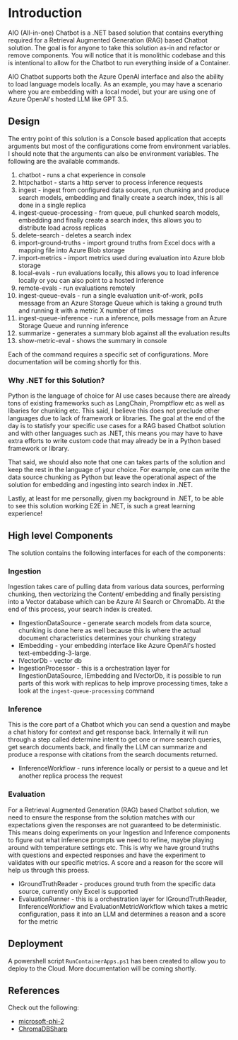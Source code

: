 # Introduction

AIO (All-in-one) Chatbot is a .NET based solution that contains everything required for a Retrieval Augmented Generation (RAG) based Chatbot solution. The goal is for anyone to take this solution as-in and refactor or remove components. You will notice that it is monolithic codebase and this is intentional to allow for the Chatbot to run everything inside of a Container.

AIO Chatbot supports both the Azure OpenAI interface and also the ability to load language models locally. As an example, you may have a scenario where you are embedding with a local model, but your are using one of Azure OpenAI's hosted LLM like GPT 3.5.

## Design

The entry point of this solution is a Console based application that accepts arguments but most of the configurations come from environment variables. I should note that the arguments can also be environment variables. The following are the available commands.

1. chatbot - runs a chat experience in console
1. httpchatbot - starts a http server to process inference requests
1. ingest - ingest from configured data sources, run chunking and produce search models, embedding and finally create a search index, this is all done in a single replica
1. ingest-queue-processing - from queue, pull chunked search models, embedding and finally create a search index, this allows you to distribute load across replicas
1. delete-search - deletes a search index
1. import-ground-truths - import ground truths from Excel docs with a mapping file into Azure Blob storage
1. import-metrics - import metrics used during evaluation into Azure blob storage
1. local-evals - run evaluations locally, this allows you to load inference locally or you can also point to a hosted inference
1. remote-evals - run evaluations remotely
1. ingest-queue-evals - run a single evaluation unit-of-work, polls message from an Azure Storage Queue which is taking a ground truth and running it with a metric X number of times
1. ingest-queue-inference - run a inference, polls message from an Azure Storage Queue and running inference
1. summarize - generates a summary blob against all the evaluation results
1. show-metric-eval - shows the summary in console

Each of the command requires a specific set of configurations. More documentation will be coming shortly for this.

### Why .NET for this Solution?

Python is the language of choice for AI use cases because there are already tons of existing frameworks such as LangChain, Promptflow etc as well as libaries for chunking etc. This said, I believe this does not preclude other languages due to lack of framework or libraries. The goal at the end of the day is to statisfy your specific use cases for a RAG based Chatbot solution and with other languages such as .NET, this means you may have to have extra efforts to write custom code that may already be in a Python based framework or library.

That said, we should also note that one can takes parts of the solution and keep the rest in the language of your choice. For example, one can write the data source chunking as Python but leave the operational aspect of the solution for embedding and ingesting into search index in .NET.

Lastly, at least for me personally, given my background in .NET, to be able to see this solution working E2E in .NET, is such a great learning experience!

## High level Components

The solution contains the following interfaces for each of the components:

### Ingestion

Ingestion takes care of pulling data from various data sources, performing chunking, then vectorizing the Content/ embedding and finally persisting into a Vector database which can be Azure AI Search or ChromaDb. At the end of this process, your search index is created.

* IIngestionDataSource - generate search models from data source, chunking is done here as well because this is where the actual document characteristics determines your chunking strategy
* IEmbedding - your embedding interface like Azure OpenAI's hosted text-embedding-3-large.
* IVectorDb - vector db
* IngestionProcessor - this is a orchestration layer for IIngestionDataSource, IEmbedding and IVectorDb, it is possible to run parts of this work with replicas to help improve processing times, take a look at the `ingest-queue-processing` command

### Inference

This is the core part of a Chatbot which you can send a question and maybe a chat history for context and get response back. Internally it will run through a step called determine intent to get one or more search queries, get search documents back, and finally the LLM can summarize and produce a response with citations from the search documents returned.

* IInferenceWorkflow - runs inference locally or persist to a queue and let another replica process the request

### Evaluation

For a Retrieval Augmented Generation (RAG) based Chatbot solution, we need to ensure the response from the solution matches with our expectations given the responses are not guaranteed to be deterministic. This means doing experiments on your Ingestion and Inference components to figure out what inference prompts we need to refine, maybe playing around with temperature settings etc. This is why we have ground truths with questions and expected responses and have the experiment to validates with our specific metrics. A score and a reason for the score will help us through this proess.

* IGroundTruthReader - produces ground truth from the specific data source, currently only Excel is supported
* EvaluationRunner - this is a orchestration layer for IGroundTruthReader, IInferenceWorkflow and EvaluationMetricWorkflow which takes a metric configuration, pass it into an LLM and determines a reason and a score for the metric

## Deployment

A powershell script `RunContainerApps.ps1` has been created to allow you to deploy to the Cloud. More documentation will be coming shortly.

## References

Check out the following:

* [microsoft-phi-2](https://huggingface.co/easynet/microsoft-phi-2-GGUF/tree/main)
* [ChromaDBSharp](https://github.com/ksanman/ChromaDBSharp)
